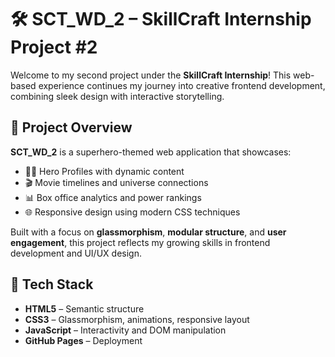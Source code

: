 # 🛠️ SCT_WD_2 – SkillCraft Internship Project #2

Welcome to my second project under the **SkillCraft Internship**! This web-based experience continues my journey into creative frontend development, combining sleek design with interactive storytelling.

## 🚀 Project Overview

**SCT_WD_2** is a superhero-themed web application that showcases:
- 🦸‍♂️ Hero Profiles with dynamic content
- 🎬 Movie timelines and universe connections
- 📊 Box office analytics and power rankings
- 🌐 Responsive design using modern CSS techniques

Built with a focus on **glassmorphism**, **modular structure**, and **user engagement**, this project reflects my growing skills in frontend development and UI/UX design.

## 🔧 Tech Stack

- **HTML5** – Semantic structure
- **CSS3** – Glassmorphism, animations, responsive layout
- **JavaScript** – Interactivity and DOM manipulation
- **GitHub Pages** – Deployment

